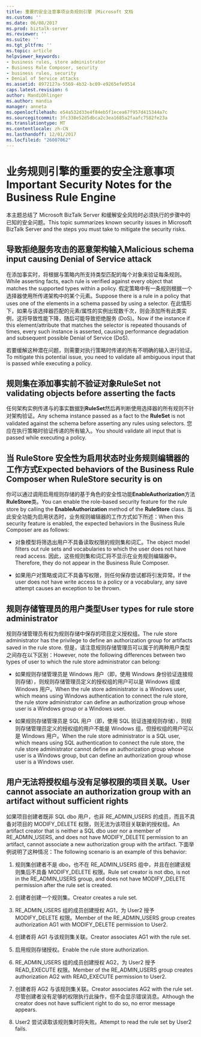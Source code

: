 ```yaml
---
title: 重要的安全注意事项业务规则引擎 |Microsoft 文档
ms.custom: ''
ms.date: 06/08/2017
ms.prod: biztalk-server
ms.reviewer: ''
ms.suite: ''
ms.tgt_pltfrm: ''
ms.topic: article
helpviewer_keywords:
- business rules, store administrator
- Business Rule Composer, security
- business rules, security
- Denial of Service attacks
ms.assetid: 8972127a-5569-4b32-bc09-e9265efe9514
caps.latest.revision: 6
author: MandiOhlinger
ms.author: mandia
manager: anneta
ms.openlocfilehash: e54a532d33e4f84eb5f1ecea67f957d415344a7c
ms.sourcegitcommit: 3fc338e52d5dbca2c3ea1685a2faafc7582fe23a
ms.translationtype: MT
ms.contentlocale: zh-CN
ms.lasthandoff: 12/01/2017
ms.locfileid: "26007062"
---
```

# <a name="important-security-notes-for-the-business-rule-engine"></a><span data-ttu-id="e94ae-102">业务规则引擎的重要的安全注意事项</span><span class="sxs-lookup"><span data-stu-id="e94ae-102">Important Security Notes for the Business Rule Engine</span></span>
<span data-ttu-id="e94ae-103">本主题总结了 Microsoft BizTalk Server 和缓解安全风险时必须执行的步骤中的已知的安全问题。</span><span class="sxs-lookup"><span data-stu-id="e94ae-103">This topic summarizes known security issues in Microsoft BizTalk Server and the steps you must take to mitigate the security risks.</span></span>  
  
## <a name="malicious-schema-input-causing-denial-of-service-attack"></a><span data-ttu-id="e94ae-104">导致拒绝服务攻击的恶意架构输入</span><span class="sxs-lookup"><span data-stu-id="e94ae-104">Malicious schema input causing Denial of Service attack</span></span>  
 <span data-ttu-id="e94ae-105">在添加事实时，将根据与策略内所支持类型匹配的每个对象来验证每条规则。</span><span class="sxs-lookup"><span data-stu-id="e94ae-105">While asserting facts, each rule is verified against every object that matches the supported types within a policy.</span></span> <span data-ttu-id="e94ae-106">假定策略中有一条规则根据一个选择器使用所传递架构中的某个元素。</span><span class="sxs-lookup"><span data-stu-id="e94ae-106">Suppose there is a rule in a policy that uses one of the elements in a schema passed by using a selector.</span></span> <span data-ttu-id="e94ae-107">在此情形下，如果与该选择器匹配的元素/属性的实例出现数千次，则会添加所有此类实例，这将导致性能下降，随后可能导致拒绝服务 (DoS)。</span><span class="sxs-lookup"><span data-stu-id="e94ae-107">Now if the instance if this element/attribute that matches the selector is repeated thousands of times, every such instance is asserted, causing performance degradation and subsequent possible Denial of Service (DoS).</span></span>  
  
 <span data-ttu-id="e94ae-108">若要缓解这种潜在问题，则需要对执行策略时传递的所有不明确的输入进行验证。</span><span class="sxs-lookup"><span data-stu-id="e94ae-108">To mitigate this potential issue, you need to validate all ambiguous input that is passed while executing a policy.</span></span>  
  
## <a name="ruleset-not-validating-objects-before-asserting-the-facts"></a><span data-ttu-id="e94ae-109">规则集在添加事实前不验证对象</span><span class="sxs-lookup"><span data-stu-id="e94ae-109">RuleSet not validating objects before asserting the facts</span></span>  
 <span data-ttu-id="e94ae-110">任何架构实例传递与的事实数据到**RuleSet**然后再判断使用选择器的所有规则不针对架构验证。</span><span class="sxs-lookup"><span data-stu-id="e94ae-110">Any schema instance passed as a fact to the **RuleSet** is not validated against the schema before asserting any rules using selectors.</span></span> <span data-ttu-id="e94ae-111">您应在执行策略时验证传递的所有输入。</span><span class="sxs-lookup"><span data-stu-id="e94ae-111">You should validate all input that is passed while executing a policy.</span></span>  
  
## <a name="expected-behaviors-of-the-business-rule-composer-when-rulestore-security-is-on"></a><span data-ttu-id="e94ae-112">当 RuleStore 安全性为启用状态时业务规则编辑器的工作方式</span><span class="sxs-lookup"><span data-stu-id="e94ae-112">Expected behaviors of the Business Rule Composer when RuleStore security is on</span></span>  
 <span data-ttu-id="e94ae-113">你可以通过调用启用规则存储的基于角色的安全性功能**EnableAuthorization**方法**RuleStore**类。</span><span class="sxs-lookup"><span data-stu-id="e94ae-113">You can enable the role-based security feature for the rule store by calling the **EnableAuthorization** method of the **RuleStore** class.</span></span> <span data-ttu-id="e94ae-114">当此安全功能为启用状态时，业务规则编辑器的工作方式如下所述：</span><span class="sxs-lookup"><span data-stu-id="e94ae-114">When this security feature is enabled, the expected behaviors in the Business Rule Composer are as follows:</span></span>  
  
-   <span data-ttu-id="e94ae-115">对象模型将筛选出用户不具备读取权限的规则集和词汇。</span><span class="sxs-lookup"><span data-stu-id="e94ae-115">The object model filters out rule sets and vocabularies to which the user does not have read access.</span></span> <span data-ttu-id="e94ae-116">因此，这些规则集和词汇将不显示在业务规则编辑器中。</span><span class="sxs-lookup"><span data-stu-id="e94ae-116">Therefore, they do not appear in the Business Rule Composer.</span></span>  
  
-   <span data-ttu-id="e94ae-117">如果用户对策略或词汇不具备写权限，则任何保存尝试都将引发异常。</span><span class="sxs-lookup"><span data-stu-id="e94ae-117">If the user does not have write access to a policy or a vocabulary, any save attempt causes an exception to be thrown.</span></span>  
  
## <a name="user-types-for-rule-store-administrator"></a><span data-ttu-id="e94ae-118">规则存储管理员的用户类型</span><span class="sxs-lookup"><span data-stu-id="e94ae-118">User types for rule store administrator</span></span>  
 <span data-ttu-id="e94ae-119">规则存储管理员有权为规则存储中保存的项目定义授权组。</span><span class="sxs-lookup"><span data-stu-id="e94ae-119">The rule store administrator has the privilege to define an authorization group for artifacts saved in the rule store.</span></span> <span data-ttu-id="e94ae-120">但是，请注意规则存储管理员可以属于的两种用户类型之间存在以下区别：</span><span class="sxs-lookup"><span data-stu-id="e94ae-120">However, note the following differences between two types of user to which the rule store administrator can belong:</span></span>  
  
-   <span data-ttu-id="e94ae-121">如果规则存储管理员是 Windows 用户（即，使用 Windows 身份验证连接规则存储），则规则存储管理员定义的授权组的用户可以是 Windows 组或 Windows 用户。</span><span class="sxs-lookup"><span data-stu-id="e94ae-121">When the rule store administrator is a Windows user, which means using Windows authentication to connect the rule store, the rule store administrator can define an authorization group whose user is a Windows group or a Windows user.</span></span>  
  
-   <span data-ttu-id="e94ae-122">如果规则存储管理员是 SQL 用户（即，使用 SQL 验证连接规则存储），则规则存储管理员定义的授权组的用户不能是 Windows 组，但授权组的用户可以是 Windows 用户。</span><span class="sxs-lookup"><span data-stu-id="e94ae-122">When the rule store administrator is a SQL user, which means using SQL authentication to connect the rule store, the rule store administrator cannot define an authorization group whose user is a Windows group, but can define an authorization group whose user is a Windows user.</span></span>  
  
## <a name="user-cannot-associate-an-authorization-group-with-an-artifact-without-sufficient-rights"></a><span data-ttu-id="e94ae-123">用户无法将授权组与没有足够权限的项目关联。</span><span class="sxs-lookup"><span data-stu-id="e94ae-123">User cannot associate an authorization group with an artifact without sufficient rights</span></span>  
 <span data-ttu-id="e94ae-124">如果项目创建者既非 SQL dbo 用户，也非 RE_ADMIN_USERS 的成员，而且不具备对项目的 MODIFY_DELETE 权限，则无法为该项目关联新的授权组。</span><span class="sxs-lookup"><span data-stu-id="e94ae-124">An artifact creator that is neither a SQL dbo user nor a member of RE_ADMIN_USERS, and does not have MODIFY_DELETE permission to an artifact, cannot associate a new authorization group with the artifact.</span></span> <span data-ttu-id="e94ae-125">下面举例说明了这种情况：</span><span class="sxs-lookup"><span data-stu-id="e94ae-125">The following scenario is an example of this behavior:</span></span>  
  
1.  <span data-ttu-id="e94ae-126">规则集创建者不是 dbo，也不在 RE_ADMIN_USERS 组中，并且在创建该规则集后不具备 MODIFY_DELETE 权限。</span><span class="sxs-lookup"><span data-stu-id="e94ae-126">Rule set creator is not dbo, is not in the RE_ADMIN_USERS group, and does not have MODIFY_DELETE permission after the rule set is created.</span></span>  
  
2.  <span data-ttu-id="e94ae-127">创建者创建一个规则集。</span><span class="sxs-lookup"><span data-stu-id="e94ae-127">Creator creates a rule set.</span></span>  
  
3.  <span data-ttu-id="e94ae-128">RE_ADMIN_USERS 组的成员创建授权 AG1，为 User2 授予 MODIFY_DELETE 权限。</span><span class="sxs-lookup"><span data-stu-id="e94ae-128">Member of the RE_ADMIN_USERS group creates authorization AG1 with MODIFY_DELETE permission to User2.</span></span>  
  
4.  <span data-ttu-id="e94ae-129">创建者将 AG1 与该规则集关联。</span><span class="sxs-lookup"><span data-stu-id="e94ae-129">Creator associates AG1 with the rule set.</span></span>  
  
5.  <span data-ttu-id="e94ae-130">启用规则存储授权。</span><span class="sxs-lookup"><span data-stu-id="e94ae-130">Enable the rule store authorization.</span></span>  
  
6.  <span data-ttu-id="e94ae-131">RE_ADMIN_USERS 组的成员创建授权 AG2，为 User2 授予 READ_EXECUTE 权限。</span><span class="sxs-lookup"><span data-stu-id="e94ae-131">Member of the RE_ADMIN_USERS group creates authorization AG2 with READ_EXECUTE permission to User2.</span></span>  
  
7.  <span data-ttu-id="e94ae-132">创建者将 AG2 与该规则集关联。</span><span class="sxs-lookup"><span data-stu-id="e94ae-132">Creator associates AG2 with the rule set.</span></span> <span data-ttu-id="e94ae-133">尽管创建者没有足够的权限执行此操作，但不会显示错误消息。</span><span class="sxs-lookup"><span data-stu-id="e94ae-133">Although the creator does not have sufficient right to do so, no error message appears.</span></span>  
  
8.  <span data-ttu-id="e94ae-134">User2 尝试读取该规则集时将失败。</span><span class="sxs-lookup"><span data-stu-id="e94ae-134">Attempt to read the rule set by User2 fails.</span></span>